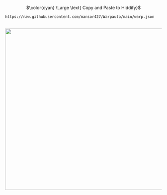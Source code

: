 <p align="center">$\color{cyan} \Large \text{ Copy and Paste to Hiddify}$</p>

```
https://raw.githubusercontent.com/mansor427/Warpauto/main/warp.json
```

<p align="center">
  <br><img src="./QR.gif" width="520px">
</p>
